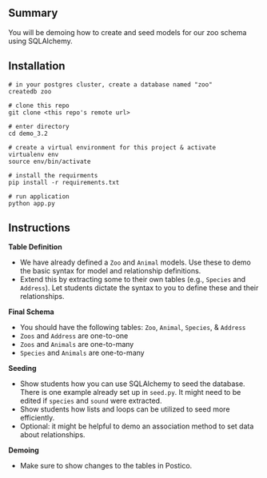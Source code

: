 ## Summary
You will be demoing how to create and seed models for our zoo schema using SQLAlchemy.

## Installation
```
# in your postgres cluster, create a database named "zoo"
createdb zoo

# clone this repo
git clone <this repo's remote url>

# enter directory
cd demo_3.2

# create a virtual environment for this project & activate
virtualenv env
source env/bin/activate

# install the requirments
pip install -r requirements.txt

# run application
python app.py
```

## Instructions

**Table Definition**
- We have already defined a `Zoo` and `Animal` models. Use these to demo the basic syntax for model and relationship definitions.
- Extend this by extracting some to their own tables (e.g., `Species` and `Address`). Let students dictate the syntax to you to define these and their relationships.

**Final Schema**
- You should have the following tables: `Zoo`, `Animal`, `Species`, & `Address`
- `Zoos` and `Address` are one-to-one
- `Zoos` and `Animals` are one-to-many
- `Species` and `Animals` are one-to-many

**Seeding**
- Show students how you can use SQLAlchemy to seed the database. There is one example already set up in `seed.py`. It might need to be edited if `species` and `sound` were extracted.
- Show students how lists and loops can be utilized to seed more efficiently.
- Optional: it might be helpful to demo an association method to set data about relationships.

**Demoing**
- Make sure to show changes to the tables in Postico.
